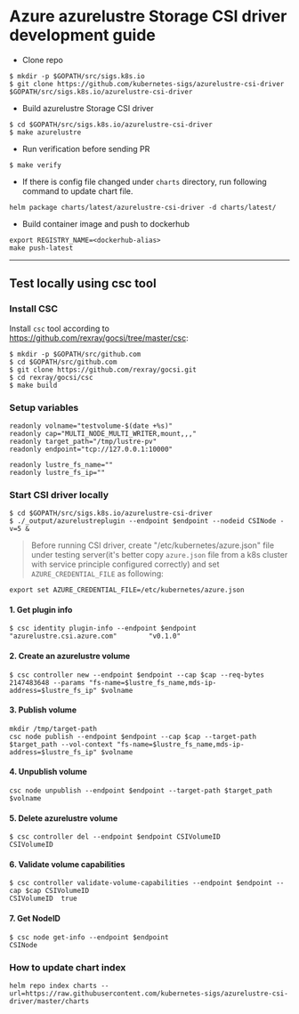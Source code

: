 # Azure azurelustre Storage CSI driver development guide

 - Clone repo
```console
$ mkdir -p $GOPATH/src/sigs.k8s.io
$ git clone https://github.com/kubernetes-sigs/azurelustre-csi-driver $GOPATH/src/sigs.k8s.io/azurelustre-csi-driver
```

 - Build azurelustre Storage CSI driver
```console
$ cd $GOPATH/src/sigs.k8s.io/azurelustre-csi-driver
$ make azurelustre
```

 - Run verification before sending PR
```console
$ make verify
```

 - If there is config file changed under `charts` directory, run following command to update chart file.
```console
helm package charts/latest/azurelustre-csi-driver -d charts/latest/
```

 - Build container image and push to dockerhub
```console
export REGISTRY_NAME=<dockerhub-alias>
make push-latest
```
---
## Test locally using csc tool

### Install CSC
Install `csc` tool according to https://github.com/rexray/gocsi/tree/master/csc:
```console
$ mkdir -p $GOPATH/src/github.com
$ cd $GOPATH/src/github.com
$ git clone https://github.com/rexray/gocsi.git
$ cd rexray/gocsi/csc
$ make build
```

### Setup variables
```console
readonly volname="testvolume-$(date +%s)"
readonly cap="MULTI_NODE_MULTI_WRITER,mount,,,"
readonly target_path="/tmp/lustre-pv"
readonly endpoint="tcp://127.0.0.1:10000"

readonly lustre_fs_name=""
readonly lustre_fs_ip=""
```

### Start CSI driver locally
```console
$ cd $GOPATH/src/sigs.k8s.io/azurelustre-csi-driver
$ ./_output/azurelustreplugin --endpoint $endpoint --nodeid CSINode -v=5 &
```
> Before running CSI driver, create "/etc/kubernetes/azure.json" file under testing server(it's better copy `azure.json` file from a k8s cluster with service principle configured correctly) and set `AZURE_CREDENTIAL_FILE` as following:
```
export set AZURE_CREDENTIAL_FILE=/etc/kubernetes/azure.json
```

#### 1. Get plugin info
```console
$ csc identity plugin-info --endpoint $endpoint
"azurelustre.csi.azure.com"        "v0.1.0"
```

#### 2. Create an azurelustre volume
```console
$ csc controller new --endpoint $endpoint --cap $cap --req-bytes 2147483648 --params "fs-name=$lustre_fs_name,mds-ip-address=$lustre_fs_ip" $volname
```

#### 3. Publish volume
```console
mkdir /tmp/target-path
csc node publish --endpoint $endpoint --cap $cap --target-path $target_path --vol-context "fs-name=$lustre_fs_name,mds-ip-address=$lustre_fs_ip" $volname
```

#### 4. Unpublish volume
```console
csc node unpublish --endpoint $endpoint --target-path $target_path $volname
```


#### 5. Delete azurelustre volume
```console
$ csc controller del --endpoint $endpoint CSIVolumeID
CSIVolumeID
```

#### 6. Validate volume capabilities
```console
$ csc controller validate-volume-capabilities --endpoint $endpoint --cap $cap CSIVolumeID
CSIVolumeID  true
```

#### 7. Get NodeID
```console
$ csc node get-info --endpoint $endpoint
CSINode
```

### How to update chart index

```console
helm repo index charts --url=https://raw.githubusercontent.com/kubernetes-sigs/azurelustre-csi-driver/master/charts
```